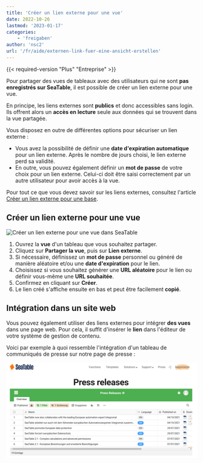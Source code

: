 ```yaml
---
title: 'Créer un lien externe pour une vue'
date: 2022-10-26
lastmod: '2023-01-17'
categories:
    - 'freigaben'
author: 'nsc2'
url: '/fr/aide/externen-link-fuer-eine-ansicht-erstellen'
---
```


{{< required-version "Plus" "Entreprise" >}}

Pour partager des vues de tableaux avec des utilisateurs qui ne sont **pas enregistrés sur SeaTable**, il est possible de créer un lien externe pour une vue.

En principe, les liens externes sont **publics** et donc accessibles sans login. Ils offrent alors un **accès en lecture** seule aux données qui se trouvent dans la vue partagée.

Vous disposez en outre de différentes options pour sécuriser un lien externe :

- Vous avez la possibilité de définir une **date d'expiration automatique** pour un lien externe. Après le nombre de jours choisi, le lien externe perd sa validité.
- En outre, vous pouvez également définir un **mot de passe** de votre choix pour un lien externe. Celui-ci doit être saisi correctement par un autre utilisateur pour avoir accès à la vue.

Pour tout ce que vous devez savoir sur les liens externes, consultez l'article [Créer un lien externe pour une base](https://seatable.io/fr/docs/freigabelinks/externer-link-erklaert/).

## Créer un lien externe pour une vue

![Créer un lien externe pour une vue dans SeaTable](https://seatable.io/wp-content/uploads/2022/10/create-an-external-link-for-a-view-2.gif)

1. Ouvrez la **vue** d'un tableau que vous souhaitez partager.
2. Cliquez sur **Partager la vue**, puis sur **Lien externe**.
3. Si nécessaire, définissez un **mot de passe** personnel ou généré de manière aléatoire et/ou une **date d'expiration** pour le lien.
4. Choisissez si vous souhaitez générer une **URL aléatoire** pour le lien ou définir vous-même une **URL souhaitée**.
5. Confirmez en cliquant sur **Créer**.
6. Le lien créé s'affiche ensuite en bas et peut être facilement **copié**.

## Intégration dans un site web

Vous pouvez également utiliser des liens externes pour intégrer **des vues** dans une page web. Pour cela, il suffit d'insérer le **lien** dans l'éditeur de votre système de gestion de contenu.

Voici par exemple à quoi ressemble l'intégration d'un tableau de communiqués de presse sur notre page de presse :

![Intégration de vues externes dans un site web.](images/image-1666823263581.png)
